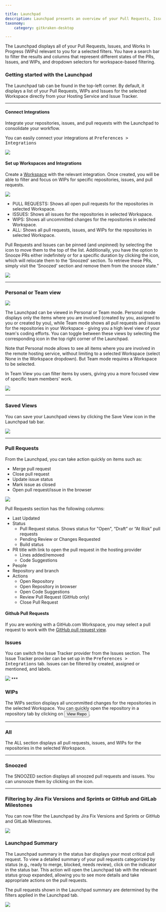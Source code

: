 ```yaml
---

title: Launchpad
description: Launchpad presents an overview of your Pull Requests, Issues and WIPs.
taxonomy:
    category: gitkraken-desktop

---
```


The Launchpad displays all of your Pull Requests, Issues, and Works In Progress (WIPs) relevant to you for a selected filters. You have a search bar to filter the results and columns that represent different states of the PRs, Issues, and WIPs, and dropdown selectors for workspace-based filtering.

### Getting started with the Launchpad

The Launchpad tab can be found in the top-left corner. By default, it displays a list of your Pull Requests, WIPs and Issues for the selected Workspace directly from your Hosting Service and Issue Tracker.

***

#### Connect Integrations

Integrate your repositories, issues, and pull requests with the Launchpad to consolidate your workflow.

You can easily connect your integrations at <kbd>Preferences > Integrations</kbd>

<img src="/wp-content/uploads/gkc-launchpad-hosting-service-10-0-0.png" class="img-bordered img-responsive center">

#### Set up Workspaces and Integrations

Create a [Workspace](/gitkraken-desktop/workspaces/) with the relevant integration. Once created, you will be able to filter and focus on WIPs for specific repositories, issues, and pull requests.


<img src="/wp-content/uploads/gkc-launchpad-10-0-0.gif" class="img-bordered img-responsive center">

* PULL REQUESTS: Shows all open pull requests for the repositories in selected Workspace.
* ISSUES: Shows all issues for the repositories in selected Workspace.
* WIPS: Shows all uncommitted changes for the repositories in selected Workspace.
* ALL: Shows all pull requests, issues, and WIPs for the repositories in selected Workspace.


Pull Requests and Issues can be pinned (and unpinned) by selecting the <i class="fa-solid fa-thumbtack"></i> icon to move them to the top of the list. Additionally, you have the option to Snooze PRs either indefinitely or for a specific duration by clicking the <i class="fa-solid fa-snooze"></i> icon, which will relocate them to the 'Snoozed' section. To retrieve these PRs, simply visit the 'Snoozed' section and remove them from the snooze state."

<img src="/wp-content/uploads/gkc-launchpad-pinsnooze-10-0-0.gif" class="img-bordered img-responsive center">

***

### Personal or Team view

<img src="/wp-content/uploads/gkc-launchpad-personal-team-10.0.0.png" class="img-bordered img-responsive center">

The Launchpad can be viewed in Personal or Team mode. Personal mode displays only the items where you are involved (created by you, assigned to you or created by you), while Team mode shows all pull requests and issues for the repositories in your Workspace - giving you a high level view of your team's coding efforts. You can toggle between these views by selecting the corresponding icon in the top right corner of the Launchpad.

Note that Personal mode allows to see all items where you are involved in the remote hosting service, without limiting to a selected Workspace (select None in the Workspace dropdown). But Team mode requires a Workspace to be selected.

In Team View you can filter items by users, giving you a more focused view of specific team members' work.

<img src="/wp-content/uploads/gkd-launchpad-teamview-filter-10.3.0.png" class="img-bordered img-responsive center">

***

### Saved Views

You can save your Launchpad views by clicking the <i class="fa-solid fa-plus"></i> Save View icon in the Launchpad tab bar.

<img src="/wp-content/uploads/gkd-10-5-launchpad-save-view.gif" class="img-bordered img-responsive center">

***

### Pull Requests

From the Launchpad, you can take action quickly on items such as:
- Merge pull request
- Close pull request
- Update issue status
- Mark issue as closed
- Open pull request/issue in the browser

<img src="/wp-content/uploads/gkc-launchpad-actions-10-0-0.png" class="img-bordered img-responsive center">

Pull Requests section has the following columns:

* Last Updated 
* Status
  * Pull Request status. Shows status for "Open", “Draft” or “At Risk” pull requests
  * Pending Review or Changes Requested
  * Build status
* PR title with link to open the pull request in the hosting provider
  * Lines added/removed
  * Code Suggestions
* People 
* Repository and branch
* Actions
  * Open Repository
  * Open Repository in browser
  * Open Code Suggestions
  * Review Pull Request (GitHub only)
  * Close Pull Request

#### Github Pull Requests

If you are working with a GitHub.com Workspace, you may select a pull request to work with the <a href="/working-with-repositories/pull-requests/#github-pull-request-view">GitHub pull request view</a>.


### Issues

You can switch the Issue Tracker provider from the Issues section. The Issue Tracker provider can be set up in the <kbd>Preferences > Integrations</kbd> tab. 
Issues can be filtered by created, assigned or mentioned, and labels.

<img src="/wp-content/uploads/gkc-launchpad-issues-10-3-0.png" class="img-bordered img-responsive center">
***

### WIPs

The WIPs section displays all uncommitted changes for the repositories in the selected Workspace. You can quickly open the repository in a repository tab by clicking on <button class="button button--success button--ui button--nolink">View Repo</button>.

***

### All

The ALL section displays all pull requests, issues, and WIPs for the repositories in the selected Workspace.

***

### Snoozed

The SNOOZED section displays all snoozed pull requests and issues. You can unsnooze them by clicking on the <i class="fa-solid fa-snooze"></i> icon.

***

### Filtering by Jira Fix Versions and Sprints or GitHub and GitLab Milestones

You can now filter the Launchpad by Jira Fix Versions and Sprints or GitHub and GitLab Milestones.

<img src="/wp-content/uploads/gkd-10-4-launchpad-jira-sprint-filter.gif" class="img-bordered img-responsive center">

### Launchpad Summary

The Launchpad summary in the status bar displays your most critical pull request. To view a detailed summary of your pull requests categorized by status (e.g., ready to merge, blocked, needs review), click on the indicator in the status bar. This action will open the Launchpad tab with the relevant status group expanded, allowing you to see more details and take appropriate actions on the pull requests.

The pull requests shown in the Launchpad summary are determined by the filters applied in the Launchpad tab.

<img src="/wp-content/uploads/gkd-launchpad-summary.gif" class="img-bordered img-responsive center">

